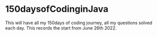 # 150daysofCodinginJava
This will have all my 150days of coding journey, all my questions solved each day. This records the start from June 26th 2022.
